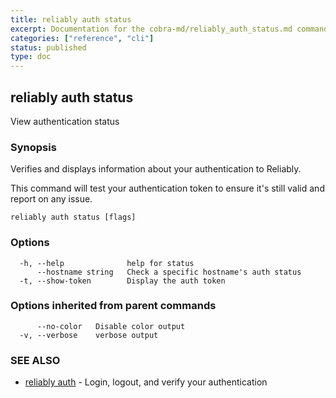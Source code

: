 ```yaml
---
title: reliably auth status
excerpt: Documentation for the cobra-md/reliably_auth_status.md command in the Reliably CLI
categories: ["reference", "cli"]
status: published
type: doc
---
```

## reliably auth status

View authentication status

### Synopsis

Verifies and displays information about your authentication to Reliably.

This command will test your authentication token to ensure
it's still valid and report on any issue.

```
reliably auth status [flags]
```

### Options

```
  -h, --help              help for status
      --hostname string   Check a specific hostname's auth status
  -t, --show-token        Display the auth token
```

### Options inherited from parent commands

```
      --no-color   Disable color output
  -v, --verbose    verbose output
```

### SEE ALSO

* [reliably auth](/docs/reference/cli/reliably-auth/)	 - Login, logout, and verify your authentication

